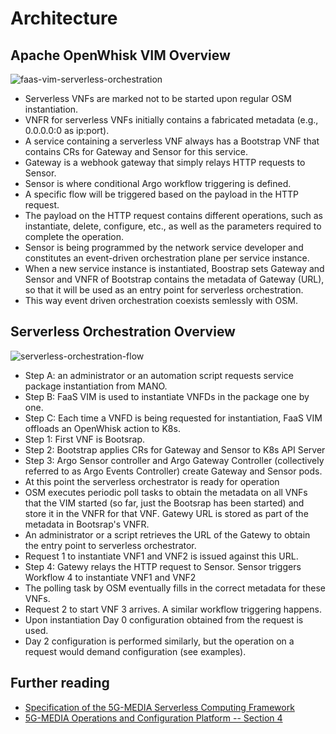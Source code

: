 # Architecture

## Apache OpenWhisk VIM Overview

![faas-vim-serverless-orchestration](https://media.github.ibm.com/user/19909/files/678edb80-ca88-11ea-99d1-dca2b626c809)

* Serverless VNFs are marked not to be started upon regular OSM instantiation.
* VNFR for serverless VNFs initially contains a fabricated metadata (e.g., 0.0.0.0:0 as ip:port).
* A service containing a serverless VNF always has a Bootstrap VNF that contains CRs for Gateway and Sensor for this service.
* Gateway is a webhook gateway that simply relays HTTP requests to Sensor.
* Sensor is where conditional Argo workflow triggering is defined.
* A specific flow will be triggered based on the payload in the HTTP request.
* The payload on the HTTP request contains different operations, such as instantiate, delete, configure, etc., as well as the parameters required to complete the operation.
* Sensor is being programmed by the network service developer and constitutes an event-driven orchestration plane per service instance.
* When a new service instance is instantiated, Boostrap sets Gateway and Sensor and VNFR of Bootstrap contains the metadata of Gateway (URL), so that it will be used as an entry point for serverless orchestration.
* This way event driven orchestration coexists semlessly with OSM.


## Serverless Orchestration Overview

![serverless-orchestration-flow](https://media.github.ibm.com/user/19909/files/a4a79d80-ca89-11ea-8cae-c9ed763cbea2)

* Step A: an administrator or an automation script requests service package instantiation from MANO.
* Step B: FaaS VIM is used to instantiate VNFDs in the package one by one.
* Step C: Each time a VNFD is being requested for instantiation, FaaS VIM offloads an OpenWhisk action to K8s.
* Step 1: First VNF is Bootsrap.
* Step 2: Bootstrap applies CRs for Gateway and Sensor to K8s API Server
* Step 3: Argo Sensor controller and Argo Gateway Controller (collectively referred to as Argo Events Controller) create Gateway and Sensor pods.
* At this point the serverless orchestrator is ready for operation
* OSM executes periodic poll tasks to obtain the metadata on all VNFs that the VIM started (so far, just the Bootsrap has been started) and store it in the VNFR for that VNF. Gatewy URL is stored as part of the metadata in Bootsrap's VNFR.
* An administrator or a script retrieves the URL of the Gatewy to obtain the entry point to serverless orchestrator.
* Request 1 to instantiate VNF1 and VNF2 is issued against this URL.
* Step 4: Gatewy relays the HTTP request to Sensor. Sensor triggers Workflow 4 to instantiate VNF1 and VNF2
* The polling task by OSM eventually fills in the correct metadata for these VNFs.
* Request 2 to start VNF 3 arrives. A similar workflow triggering happens. 
* Upon instantiation Day 0 configuration obtained from the request is used.
* Day 2 configuration is performed similarly, but the operation on a request would demand configuration (see examples).

## Further reading
* [Specification of the 5G-MEDIA Serverless Computing Framework](http://www.5gmedia.eu/cms/wp-content/uploads/2018/09/5G-MEDIA-D3.2-Specification-of-the-5G-MEDIA-Serverless-Computing-Framework_v1.0.pdf)
* [5G-MEDIA Operations and Configuration Platform -- Section 4](http://www.5gmedia.eu/cms/wp-content/uploads/2020/01/5G-MEDIA-D3.4-5G-MEDIA-Operations-and-Configuration-Platform_v1.0_final.pdf)
